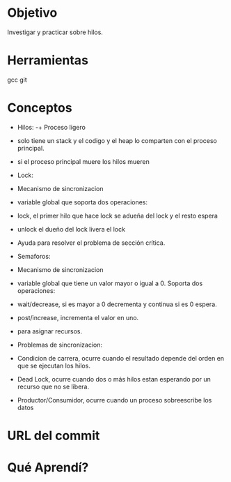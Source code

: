 # Objetivo

Investigar y practicar sobre hilos.

# Herramientas

gcc
git

# Conceptos

+ Hilos:
-+ Proceso ligero
+ solo tiene un stack y el codigo y el heap lo comparten con el proceso principal.
+ si el proceso principal muere los hilos mueren

+ Lock:
 + Mecanismo de sincronizacion
 + variable global que soporta dos operaciones:
  + lock, el primer hilo que hace lock se adueña del lock y el resto espera
  + unlock el dueño del lock livera el lock
 + Ayuda para resolver el problema de sección crítica.

+ Semaforos:
 + Mecanismo de sincronizacion
 + variable global que tiene un valor mayor o igual a 0. Soporta dos operaciones:
  + wait/decrease, si es mayor a 0 decrementa y continua si es 0 espera.
  + post/increase, incrementa el valor en uno.
 + para asignar recursos.

+ Problemas de sincronizacion:
 + Condicion de carrera, ocurre cuando el resultado depende del orden en que se ejecutan los hilos.
 + Dead Lock, ocurre cuando dos o más hilos estan esperando por un recurso que no se libera.
 + Productor/Consumidor, ocurre cuando un proceso sobreescribe los datos

# URL del commit

# Qué Aprendí?
